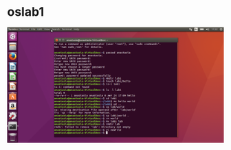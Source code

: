 # oslab1
![Image alt](https://github.com/anastaci/oslab1/blob/master/VirtualBox_ubuntu_22_03_2018_08_38_35.png)
